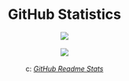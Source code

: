 <div align="center">
	<h1>GitHub Statistics</h1>
	<img src="https://github-readme-stats.vercel.app/api?username=oh&show_icons=true&theme=tokyonight">
	<br><br>
	<img src="https://github-readme-stats.vercel.app/api/top-langs/?username=oh&theme=tokyonight">
	<br><br>
	c: <a href src="https://github.com/anuraghazra/github-readme-stats"><i>GitHub Readme Stats</i></a>
</div>
